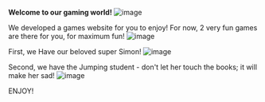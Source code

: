 **Welcome to our gaming world!**
![image](https://github.com/user-attachments/assets/16dcd557-076a-43c6-b618-8ff691c49e90)

We developed a games website for you to enjoy!
For now, 2 very fun games are there for you, for maximum fun!
![image](https://github.com/user-attachments/assets/ff2c3661-a31b-44f0-9323-1f7b50f19016)

First, we Have our beloved super Simon!
![image](https://github.com/user-attachments/assets/41ecf659-dedc-4e87-bac3-ebe87076d159)

Second, we have the Jumping student - don't let her touch the books; it will make her sad!
![image](https://github.com/user-attachments/assets/42c195d1-e4c0-4539-a7d0-e8c4d6dbfe71)

ENJOY!
